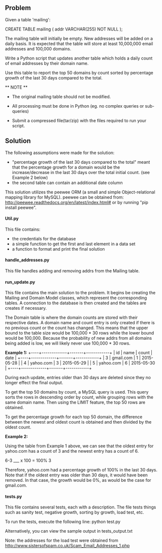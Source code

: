 ## Problem
Given a table 'mailing':

CREATE TABLE mailing (
	addr VARCHAR(255) NOT NULL
);

The mailing table will initially be empty.  New addresses will be added on a daily basis.  It is expected that the table will store at least 10,000,000 email addresses and 100,000 domains.

Write a Python script that updates another table which holds a daily count of email addresses by their domain name.

Use this table to report the top 50 domains by count sorted by percentage growth of the last 30 days compared to the total.

** NOTE **

- The original mailing table should not be modified.

- All processing must be done in Python (eg. no complex queries or sub-queries)

- Submit a compressed file(tar/zip) with the files required to run your script.


## Solution
The following assumptions were made for the solution:
- "percentage growth of the last 30 days compared to the total" meant that
the percentage growth for a domain would be the increase/decrease in the last 30 days over the total initial count. (see Example 2 below)
- the second table can contain an additional date column

This solution utilizes the peewee ORM (a small and simple Object-relational 
mapping library for MySQL). peewee can be obtained from: 
http://peewee.readthedocs.org/en/latest/index.html# or by running "pip install peewee".

#### Util.py
This file contains:
- the credentials for the database
- a simple function to get the first and last element in a data set
- a function to format and print the final solution

#### handle_addresses.py
This file handles adding and removing addrs from the Mailing table.

#### run_update.py
This file contains the main solution to the problem.
It begins be creating the Mailing and Domain Model classes, which represent the
corresponding tables. A connection to the database is then created and the 
tables are creates if necessary. 

The Domain table is where the domain counts are stored with their respective dates. A domain name and count entry is only created if there is no previous 
count or the count has changed. This means that the upper bound to the table 
size would be 100,000 * 30 rows while the lower bound would be 100,000. 
Because the probability of new addrs from all domains being added is low, we
will likely never use 100,000 * 30 rows.

**Example 1:**
+----+-------------+-------+------------+
| id | name        | count | date       |
+----+-------------+-------+------------+
|  3 | gmail.com   |     1 | 2015-05-28 |
|  4 | yahoo.com   |     3 | 2015-05-29 |
|  5 | yahoo.com   |     6 | 2015-05-30 |
+----+-------------+-------+------------+

During each update, entries older than 30 days are deleted since they no longer
effect the final output.

To get the top 50 domains by count, a MySQL query is used. This query sorts 
the rows in descending order by count, while grouping rows with the same 
domain name. Then using the LIMIT feature, the top 50 rows are obtained.

To get the percentage growth for each top 50 domain, the difference between
the newest and oldest count is obtained and then divided by the oldest count.

**Example 2:**

Using the table from Example 1 above, we can see that the oldest entry for
yahoo.com has a count of 3 and the newest entry has a count of 6.

6-3
___ x 100 = 100%
3

Therefore, yahoo.com had a percentage growth of 100% in the last 30 days. Note 
that if the oldest entry was older than 30 days, it would have been removed. 
In that case, the growth would be 0%, as would be the case for gmail.com.

#### tests.py
This file contains several tests, each with a description. The file tests
things such as sanity test, negative growth, sorting by growth, load test, etc.

To run the tests, execute the following line:
python test.py

Alternatively, you can view the sample output in tests_output.txt

Note: the addresses for the load test were obtained from http://www.sistersofspam.co.uk/Scam_Email_Addresses_1.php
